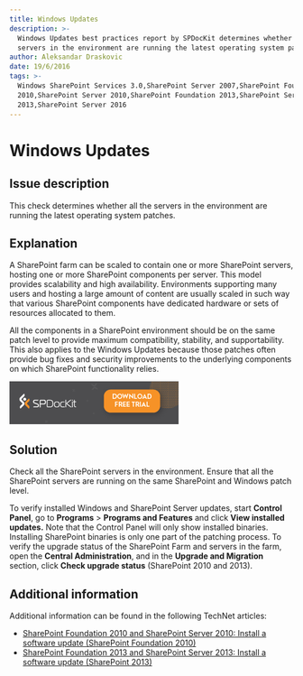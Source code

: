 ```yaml
---
title: Windows Updates
description: >-
  Windows Updates best practices report by SPDocKit determines whether all the
  servers in the environment are running the latest operating system patches.
author: Aleksandar Draskovic
date: 19/6/2016
tags: >-
  Windows SharePoint Services 3.0,SharePoint Server 2007,SharePoint Foundation
  2010,SharePoint Server 2010,SharePoint Foundation 2013,SharePoint Server
  2013,SharePoint Server 2016
---
```


# Windows Updates

## Issue description

This check determines whether all the servers in the environment are running the latest operating system patches.

## Explanation

A SharePoint farm can be scaled to contain one or more SharePoint servers, hosting one or more SharePoint components per server. This model provides scalability and high availability. Environments supporting many users and hosting a large amount of content are usually scaled in such way that various SharePoint components have dedicated hardware or sets of resources allocated to them.

All the components in a SharePoint environment should be on the same patch level to provide maximum compatibility, stability, and supportability. This also applies to the Windows Updates because those patches often provide bug fixes and security improvements to the underlying components on which SharePoint functionality relies.

[![Download SPDocKit](/.gitbook/assets/spdockit_download.png)](http://bit.ly/2US0Zna)

## Solution

Check all the SharePoint servers in the environment. Ensure that all the SharePoint servers are running on the same SharePoint and Windows patch level.

To verify installed Windows and SharePoint Server updates, start **Control Panel**, go to **Programs** &gt; **Programs and Features** and click **View installed updates.** Note that the Control Panel will only show installed binaries. Installing SharePoint binaries is only one part of the patching process. To verify the upgrade status of the SharePoint Farm and servers in the farm, open the **Central Administration**, and in the **Upgrade and Migration** section, click **Check upgrade status** \(SharePoint 2010 and 2013\).

## Additional information

Additional information can be found in the following TechNet articles:

* [SharePoint Foundation 2010 and SharePoint Server 2010: Install a software update \(SharePoint Foundation 2010\)](https://technet.microsoft.com/en-us/library/ff806325%28v=office.14%29.aspx)
* [SharePoint Foundation 2013 and SharePoint Server 2013: Install a software update \(SharePoint 2013\)](https://technet.microsoft.com/en-us/library/ff806338.aspx)

